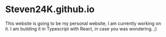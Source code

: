# Steven24K.github.io

This website is going to be my personal website, I am currently working on it. I am building it in Typescript with React, in case you was wondering. ;)